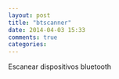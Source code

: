 ```yaml
---
layout: post
title: "btscanner"
date: 2014-04-03 15:33
comments: true
categories: 
---
```

Escanear dispositivos bluetooth

